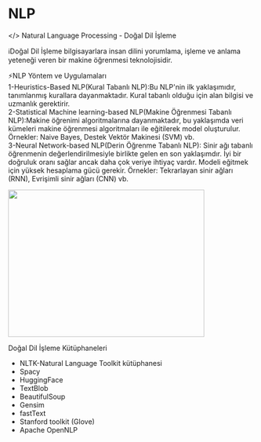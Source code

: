 # NLP

</> Natural Language Processing - Doğal Dil İşleme

ℹ️Doğal Dil İşleme bilgisayarlara insan dilini yorumlama, işleme ve anlama yeteneği veren bir makine öğrenmesi teknolojisidir.</br>

⚡️NLP Yöntem ve Uygulamaları</br>
1-Heuristics-Based NLP(Kural Tabanlı NLP):Bu NLP'nin ilk yaklaşımıdır, tanımlanmış kurallara dayanmaktadır. Kural tabanlı olduğu için alan bilgisi ve uzmanlık gerektirir. </br>
2-Statistical Machine learning-based NLP(Makine Öğrenmesi Tabanlı NLP):Makine öğrenimi algoritmalarına dayanmaktadır, bu yaklaşımda veri kümeleri makine öğrenmesi algoritmaları ile eğitilerek model oluşturulur. Örnekler: Naive Bayes, Destek Vektör Makinesi (SVM) vb.</br>
3-Neural Network-based NLP(Derin Öğrenme Tabanlı NLP): Sinir ağı tabanlı öğrenmenin değerlendirilmesiyle birlikte gelen en son yaklaşımdır. İyi bir doğruluk oranı sağlar ancak daha çok veriye ihtiyaç vardır. Modeli eğitmek için yüksek hesaplama gücü gerekir. Örnekler: Tekrarlayan sinir ağları (RNN), Evrişimli sinir ağları (CNN) vb.</br>

<img src="https://github.com/beyzaatosun/NLP/assets/58009985/d6de0d02-3639-4037-846d-8400b1a13229" width="400" height="300">

Doğal Dil İşleme Kütüphaneleri<br>
 - NLTK-Natural Language Toolkit kütüphanesi
 - Spacy
 - HuggingFace
 - TextBlob
 - BeautifulSoup
 - Gensim
 - fastText
 - Stanford toolkit (Glove)
 - Apache OpenNLP

